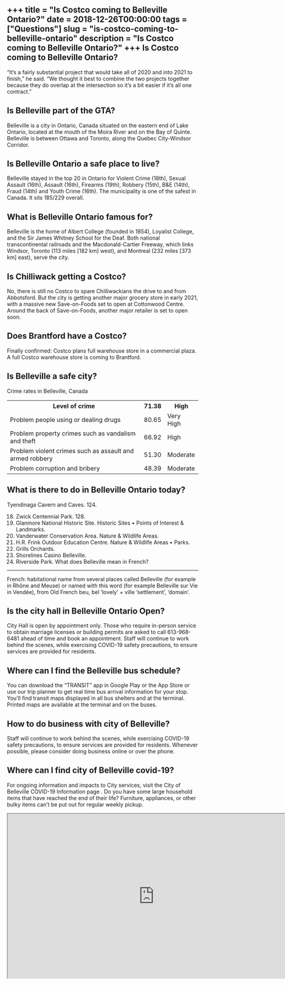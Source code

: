 +++
title = "Is Costco coming to Belleville Ontario?"
date = 2018-12-26T00:00:00
tags = ["Questions"]
slug = "is-costco-coming-to-belleville-ontario"
description = "Is Costco coming to Belleville Ontario?"
+++
Is Costco coming to Belleville Ontario?
---------------------------------------

“It’s a fairly substantial project that would take all of 2020 and into 2021 to finish,” he said. “We thought it best to combine the two projects together because they do overlap at the intersection so it’s a bit easier if it’s all one contract.”

Is Belleville part of the GTA?
------------------------------

Belleville is a city in Ontario, Canada situated on the eastern end of Lake Ontario, located at the mouth of the Moira River and on the Bay of Quinte. Belleville is between Ottawa and Toronto, along the Quebec City-Windsor Corridor.

Is Belleville Ontario a safe place to live?
-------------------------------------------

Belleville stayed in the top 20 in Ontario for Violent Crime (18th), Sexual Assault (16th), Assault (16th), Firearms (19th), Robbery (15th), B&amp;E (14th), Fraud (14th) and Youth Crime (16th). The municipality is one of the safest in Canada. It sits 185/229 overall.

What is Belleville Ontario famous for?
--------------------------------------

Belleville is the home of Albert College (founded in 1854), Loyalist College, and the Sir James Whitney School for the Deaf. Both national transcontinental railroads and the Macdonald-Cartier Freeway, which links Windsor, Toronto (113 miles \[182 km\] west), and Montreal (232 miles \[373 km\] east), serve the city.

Is Chilliwack getting a Costco?
-------------------------------

No, there is still no Costco to spare Chilliwackians the drive to and from Abbotsford. But the city is getting another major grocery store in early 2021, with a massive new Save-on-Foods set to open at Cottonwood Centre. Around the back of Save-on-Foods, another major retailer is set to open soon.

Does Brantford have a Costco?
-----------------------------

Finally confirmed: Costco plans full warehouse store in a commercial plaza. A full Costco warehouse store is coming to Brantford.

Is Belleville a safe city?
--------------------------

Crime rates in Belleville, Canada

<table><tr><th>Level of crime</th><th>71.38</th><th>High</th></tr><tr><td>Problem people using or dealing drugs</td><td>80.65</td><td>Very High</td></tr><tr><td>Problem property crimes such as vandalism and theft</td><td>66.92</td><td>High</td></tr><tr><td>Problem violent crimes such as assault and armed robbery</td><td>51.30</td><td>Moderate</td></tr><tr><td>Problem corruption and bribery</td><td>48.39</td><td>Moderate</td></tr></table>

What is there to do in Belleville Ontario today?
------------------------------------------------

Tyendinaga Cavern and Caves. 124.

18. Zwick Centennial Park. 128.
19. Glanmore National Historic Site. Historic Sites • Points of Interest &amp; Landmarks.
20. Vanderwater Conservation Area. Nature &amp; Wildlife Areas.
21. H.R. Frink Outdoor Education Centre. Nature &amp; Wildlife Areas • Parks.
22. Grills Orchards.
23. Shorelines Casino Belleville.
24. Riverside Park.
What does Belleville mean in French?
------------------------------------

French: habitational name from several places called Belleville (for example in Rhône and Meuse) or named with this word (for example Belleville sur Vie in Vendée), from Old French beu, bel ‘lovely’ + ville ‘settlement’, ‘domain’.

Is the city hall in Belleville Ontario Open?
--------------------------------------------

City Hall is open by appointment only. Those who require in-person service to obtain marriage licenses or building permits are asked to call 613-968-6481 ahead of time and book an appointment. Staff will continue to work behind the scenes, while exercising COVID-19 safety precautions, to ensure services are provided for residents.

Where can I find the Belleville bus schedule?
---------------------------------------------

You can download the “TRANSIT” app in Google Play or the App Store or use our trip planner to get real time bus arrival information for your stop. You’ll find transit maps displayed in all bus shelters and at the terminal. Printed maps are available at the terminal and on the buses.

How to do business with city of Belleville?
-------------------------------------------

Staff will continue to work behind the scenes, while exercising COVID-19 safety precautions, to ensure services are provided for residents. Whenever possible, please consider doing business online or over the phone.

Where can I find city of Belleville covid-19?
---------------------------------------------

For ongoing information and impacts to City services, visit the City of Belleville COVID-19 Information page . Do you have some large household items that have reached the end of their life? Furniture, appliances, or other bulky items can’t be put out for regular weekly pickup.

<iframe allow="accelerometer; autoplay; clipboard-write; encrypted-media; gyroscope; picture-in-picture" allowfullscreen="" class="__youtube_prefs__  epyt-is-override  no-lazyload" data-no-lazy="1" data-origheight="433" data-origwidth="770" data-skipgform_ajax_framebjll="" height="433" id="_ytid_33107" loading="lazy" src="https://www.youtube.com/embed/X0eIbWnvr-E?enablejsapi=1&autoplay=0&cc_load_policy=0&cc_lang_pref=&iv_load_policy=1&loop=0&modestbranding=0&rel=1&fs=1&playsinline=0&autohide=2&theme=dark&color=red&controls=1&" title="YouTube player" width="770"></iframe>